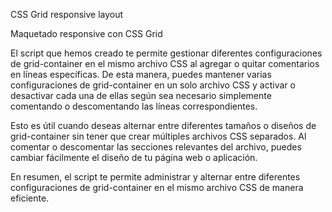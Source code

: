 CSS Grid responsive layout

Maquetado responsive con CSS Grid

El script que hemos creado te permite gestionar diferentes configuraciones
de grid-container en el mismo archivo CSS al agregar o quitar comentarios en
líneas específicas. De esta manera, puedes mantener varias configuraciones de
grid-container en un solo archivo CSS y activar o desactivar cada una de
ellas según sea necesario simplemente comentando o descomentando las líneas
correspondientes.

Esto es útil cuando deseas alternar entre diferentes tamaños o diseños de
grid-container sin tener que crear múltiples archivos CSS separados. Al
comentar o descomentar las secciones relevantes del archivo, puedes cambiar
fácilmente el diseño de tu página web o aplicación.

En resumen, el script te permite administrar y alternar entre diferentes
configuraciones de grid-container en el mismo archivo CSS de manera eficiente.
